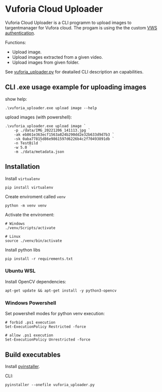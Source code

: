 # Vuforia Cloud Uploader

Vuforia Cloud Uploader is a CLI programm to upload images to targentmanager for Vufora cloud. The progam is using the the custom [VWS authentication](https://library.vuforia.com/web-api/vuforia-web-api-authentication#vws-authentication).


Functions:

- Upload image.
- Upload images extracted from a given video.
- Upload images from given folder.

See [vuforia_uploader.py](./vuforia_uploader.py) for deatailed CLI description an capabilities.

## CLI .exe usage example for uploading images

show help:

    .\vuforia_uploader.exe upload image --help

upload images (with powershell):

    .\vuforia_uploader.exe upload image `
        -p ./data/IMG_20221206_141113.jpg `
        -ak eb861e363ecf1563a824b290dd2e32b633d9d7b3 `
        -sk 0aba77815d86e9861597d6226b4c2f70493891db `
        -n TestBild `
        -w 5.0 `
        -m ./data/metadata.json


## Installation

Install `virtualenv`

    pip install virtualenv

Create enviroment called `venv`

    python -m venv venv

Activate the enviroment:

    # Windows
    ./venv/Scripts/activate

    # Linux
    source ./venv/bin/activate

Install python libs

    pip install -r requirements.txt

### Ubuntu WSL

Install OpenCV dependencies:

    apt-get update && apt-get install -y python3-opencv

### Windows Powershell

Set powershell modes for python venv execution:     
    
    # forbid .ps1 execution 
    Set-ExecutionPolicy Restricted -force 
    
    # allow .ps1 execution 
    Set-ExecutionPolicy Unrestricted -force 

## Build executables

Install [pyinstaller](https://pyinstaller.org/en/stable/).

CLI:

    pyinstaller --onefile vuforia_uploader.py